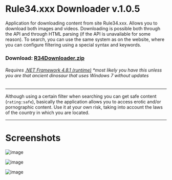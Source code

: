 # Rule34.xxx Downloader v.1.0.5

Application for downloading content from site Rule34.xxx. Allows you to download both images and videos. Downloading is possible both through the API and through HTML parsing (if the API is unavailable for some reason). To search, you can use the same system as on the website, where you can configure filtering using a special syntax and keywords.

### Download: [R34Downloader.zip](https://github.com/astron51/Rule34.xxx-Downloader/releases/download/1.0.5/R34Dwler.zip)

###### Requires [.NET Framework 4.8.1 (runtime)](https://dotnet.microsoft.com/en-us/download/dotnet-framework/net481) *most likely you have this unless you are that ancient dinosaur that uses Windows 7 without updates

---

Although using a certain filter when searching you can get safe content (`rating:safe`), basically the application allows you to access erotic and/or pornographic content. Use it at your own risk, taking into account the laws of the country in which you are located.

---

# Screenshots
![image](https://github.com/user-attachments/assets/c9382068-f449-42ef-8567-85bdcb9aeddf)

![image](https://github.com/user-attachments/assets/f505f0c9-4d9d-4019-90d7-de0ee6d0d35a)

![image](https://github.com/user-attachments/assets/8ce7044b-891b-4008-8090-247c223bf71c)
